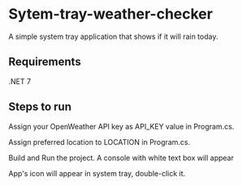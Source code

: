 # Sytem-tray-weather-checker
A simple system tray application that shows if it will rain today.

<h2>Requirements</h2>
<p> .NET 7 </p>

<h2>Steps to run</h2>
<p> Assign your OpenWeather API key as API_KEY value in Program.cs. </p>
<p> Assign preferred location to LOCATION in Program.cs. </p>
<p> Build and Run the project. A console with white text box will appear </p>
<p> App's icon will appear in system tray, double-click it. </p>
